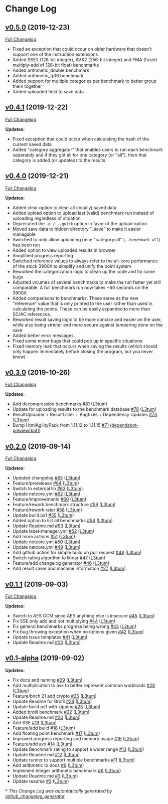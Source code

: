 # Change Log

## [v0.5.0](https://github.com/L3tum/CPU-Benchmark/tree/v0.5.0) (2019-12-23)
[Full Changelog](https://github.com/L3tum/CPU-Benchmark/compare/v0.4.1...v0.5.0)

- Fixed an exception that could occur on older hardware that doesn't support one of the instruction extensions
- Added SSE2 (128-bit integer), AVX2 (256-bit integer) and FMA (fused multiply-add of 128-bit float) benchmarks
- Added arithmetic_double benchmark
- Added arithmetic_fp16 benchmark
- Added support for multiple categories per benchmark to better group them together
- Added uploaded field to save data

## [v0.4.1](https://github.com/L3tum/CPU-Benchmark/tree/v0.4.1) (2019-12-22)
[Full Changelog](https://github.com/L3tum/CPU-Benchmark/compare/v0.4.0...v0.4.1)

**Updates:**

- Fixed exception that could occur when calculating the hash of the current saved data
- Added "category aggregator" that enables users to run each benchmark separately and if they got all for one category (or "all"), then that category is added (or updated) to the results

## [v0.4.0](https://github.com/L3tum/CPU-Benchmark/tree/v0.4.0) (2019-12-21)
[Full Changelog](https://github.com/L3tum/CPU-Benchmark/compare/v0.3.0...v0.4.0)

**Updates:**

- Added clear option to clear all (locally) saved data
- Added upload option to upload last (valid) benchmark run instead of uploading regardless of situation
- Deprecated the `-q / --quick` option in favor of the upload option
- Moved save data to hidden directory "_save" to make it easier managable
- Switched to only allow uploading once "category:all" (`--benchmark all`) has been run
- Added option to view uploaded results in browser
- Simplified progress reporting
- Switched reference values to always refer to the all-core performance of the stock 3900X to simplify and unify the point system
- Reworked the categorization logic to clean up the code and fix some bugs
- Adjusted volumes of several benchmarks to make the run faster yet still comparable. A full benchmark run now takes ~60 seconds on the 3900X.
- Added comparisons to benchmarks. These serve as the new "reference" value that is only printed to the user rather than used in calculating the points. These can be easily expanded to more than SC/AC references.
- Reworked result saving logic to be more concise and easier on the user, while also being stricter and more secure against tampering done on the save
- Added better error messages
- Fixed some minor bugs that could pop up in specific situations
- Fixed memory leak that occurs when saving the results (which should only happen immediately before closing the program, but you never know)

## [v0.3.0](https://github.com/L3tum/CPU-Benchmark/tree/v0.3.0) (2019-10-26)
[Full Changelog](https://github.com/L3tum/CPU-Benchmark/compare/v0.2.0...v0.3.0)

**Updates:**

- Add decompression benchmarks [\#81](https://github.com/L3tum/CPU-Benchmark/pull/81) ([L3tum](https://github.com/L3tum))
- Update for uploading results to the benchmark database [\#78](https://github.com/L3tum/CPU-Benchmark/pull/78) ([L3tum](https://github.com/L3tum))
- ResultUploader + ResultLister + Bugfixes + Dependency Updates [\#73](https://github.com/L3tum/CPU-Benchmark/pull/73) ([L3tum](https://github.com/L3tum))
- Bump HtmlAgilityPack from 1.11.12 to 1.11.15 [\#71](https://github.com/L3tum/CPU-Benchmark/pull/71) ([dependabot-preview[bot]](https://github.com/apps/dependabot-preview))

## [v0.2.0](https://github.com/L3tum/CPU-Benchmark/tree/v0.2.0) (2019-09-14)
[Full Changelog](https://github.com/L3tum/CPU-Benchmark/compare/v0.1.1...v0.2.0)

**Updates:**

- Updated changelog [\#65](https://github.com/L3tum/CPU-Benchmark/pull/65) ([L3tum](https://github.com/L3tum))
- Feature/prerelease [\#64](https://github.com/L3tum/CPU-Benchmark/pull/64) ([L3tum](https://github.com/L3tum))
- Switch to external lib [\#63](https://github.com/L3tum/CPU-Benchmark/pull/63) ([L3tum](https://github.com/L3tum))
- Update netcore.yml [\#62](https://github.com/L3tum/CPU-Benchmark/pull/62) ([L3tum](https://github.com/L3tum))
- Feature/improvements [\#60](https://github.com/L3tum/CPU-Benchmark/pull/60) ([L3tum](https://github.com/L3tum))
- Feature/rework benchmark structure [\#59](https://github.com/L3tum/CPU-Benchmark/pull/59) ([L3tum](https://github.com/L3tum))
- Feature/rework rater [\#58](https://github.com/L3tum/CPU-Benchmark/pull/58) ([L3tum](https://github.com/L3tum))
- Update build.ps1 [\#55](https://github.com/L3tum/CPU-Benchmark/pull/55) ([L3tum](https://github.com/L3tum))
- Added option to list all benchmarks [\#54](https://github.com/L3tum/CPU-Benchmark/pull/54) ([L3tum](https://github.com/L3tum))
- Update Readme.md [\#53](https://github.com/L3tum/CPU-Benchmark/pull/53) ([L3tum](https://github.com/L3tum))
- Update label-manager.yml [\#52](https://github.com/L3tum/CPU-Benchmark/pull/52) ([L3tum](https://github.com/L3tum))
- Add more actions [\#51](https://github.com/L3tum/CPU-Benchmark/pull/51) ([L3tum](https://github.com/L3tum))
- Update netcore.yml [\#50](https://github.com/L3tum/CPU-Benchmark/pull/50) ([L3tum](https://github.com/L3tum))
- Update netcore.yml [\#49](https://github.com/L3tum/CPU-Benchmark/pull/49) ([L3tum](https://github.com/L3tum))
- Add github action for simple build on pull request [\#48](https://github.com/L3tum/CPU-Benchmark/pull/48) ([L3tum](https://github.com/L3tum))
- Switch rating algorithm to linear [\#47](https://github.com/L3tum/CPU-Benchmark/pull/47) ([L3tum](https://github.com/L3tum))
- Feature/add changelog generator [\#46](https://github.com/L3tum/CPU-Benchmark/pull/46) ([L3tum](https://github.com/L3tum))
- Add result saver and machine information [\#27](https://github.com/L3tum/CPU-Benchmark/pull/27) ([L3tum](https://github.com/L3tum))

## [v0.1.1](https://github.com/L3tum/CPU-Benchmark/tree/v0.1.1) (2019-09-03)
[Full Changelog](https://github.com/L3tum/CPU-Benchmark/compare/v0.1-alpha...v0.1.1)

**Updates:**

- Switch to AES GCM since AES anything else is insecure [\#45](https://github.com/L3tum/CPU-Benchmark/pull/45) ([L3tum](https://github.com/L3tum))
- Fix SSE only add and not multiplying [\#44](https://github.com/L3tum/CPU-Benchmark/pull/44) ([L3tum](https://github.com/L3tum))
- Fix general benchmarks progress being wrong [\#43](https://github.com/L3tum/CPU-Benchmark/pull/43) ([L3tum](https://github.com/L3tum))
- Fix bug throwing exception when no options given [\#42](https://github.com/L3tum/CPU-Benchmark/pull/42) ([L3tum](https://github.com/L3tum))
- Update issue templates [\#41](https://github.com/L3tum/CPU-Benchmark/pull/41) ([L3tum](https://github.com/L3tum))
- Update Readme.md [\#30](https://github.com/L3tum/CPU-Benchmark/pull/30) ([L3tum](https://github.com/L3tum))

## [v0.1-alpha](https://github.com/L3tum/CPU-Benchmark/tree/v0.1-alpha) (2019-09-02)
**Updates:**

- Fix docs and naming [\#29](https://github.com/L3tum/CPU-Benchmark/pull/29) ([L3tum](https://github.com/L3tum))
- Add multiplication to avx to better represent common workloads [\#28](https://github.com/L3tum/CPU-Benchmark/pull/28) ([L3tum](https://github.com/L3tum))
- Feature/bnch 21 add crypto [\#26](https://github.com/L3tum/CPU-Benchmark/pull/26) ([L3tum](https://github.com/L3tum))
- Update Readme for Brotli [\#24](https://github.com/L3tum/CPU-Benchmark/pull/24) ([L3tum](https://github.com/L3tum))
- Update build.ps1 with zipping [\#23](https://github.com/L3tum/CPU-Benchmark/pull/23) ([L3tum](https://github.com/L3tum))
- Added brotli benchmark [\#22](https://github.com/L3tum/CPU-Benchmark/pull/22) ([L3tum](https://github.com/L3tum))
- Update Readme.md [\#20](https://github.com/L3tum/CPU-Benchmark/pull/20) ([L3tum](https://github.com/L3tum))
- Add SSE [\#19](https://github.com/L3tum/CPU-Benchmark/pull/19) ([L3tum](https://github.com/L3tum))
- Feature/add build [\#18](https://github.com/L3tum/CPU-Benchmark/pull/18) ([L3tum](https://github.com/L3tum))
- Add floating point benchmark [\#17](https://github.com/L3tum/CPU-Benchmark/pull/17) ([L3tum](https://github.com/L3tum))
- Improved progress reporting and memory usage [\#16](https://github.com/L3tum/CPU-Benchmark/pull/16) ([L3tum](https://github.com/L3tum))
- Feature/add avx [\#14](https://github.com/L3tum/CPU-Benchmark/pull/14) ([L3tum](https://github.com/L3tum))
- Update Benchmark rating to support a wider range [\#13](https://github.com/L3tum/CPU-Benchmark/pull/13) ([L3tum](https://github.com/L3tum))
- Update Readme.md [\#12](https://github.com/L3tum/CPU-Benchmark/pull/12) ([L3tum](https://github.com/L3tum))
- Update runner to support multiple benchmarks [\#11](https://github.com/L3tum/CPU-Benchmark/pull/11) ([L3tum](https://github.com/L3tum))
- Add arithmetic to docs [\#9](https://github.com/L3tum/CPU-Benchmark/pull/9) ([L3tum](https://github.com/L3tum))
- Implement integer arithmetic benchmark [\#6](https://github.com/L3tum/CPU-Benchmark/pull/6) ([L3tum](https://github.com/L3tum))
- Update Readme.md [\#3](https://github.com/L3tum/CPU-Benchmark/pull/3) ([L3tum](https://github.com/L3tum))
- Update readme [\#2](https://github.com/L3tum/CPU-Benchmark/pull/2) ([L3tum](https://github.com/L3tum))



\* *This Change Log was automatically generated by [github_changelog_generator](https://github.com/skywinder/Github-Changelog-Generator)*